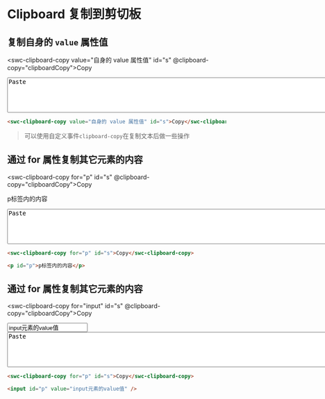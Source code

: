 # Clipboard 复制到剪切板

## 复制自身的 `value` 属性值

<swc-clipboard-copy value="自身的 value 属性值" id="s" @clipboard-copy="clipboardCopy">Copy</swc-clipboard-copy>

<textarea value="Paste" rows="5" cols="100">Paste</textarea>

```html
<swc-clipboard-copy value="自身的 value 属性值" id="s">Copy</swc-clipboard-copy>
```

> 可以使用自定义事件`clipboard-copy`在复制文本后做一些操作

<script setup>
const clipboardCopy = () => {
    alert("Copied!")
}
</script>

## 通过 for 属性复制其它元素的内容

<swc-clipboard-copy for="p" id="s" @clipboard-copy="clipboardCopy">Copy</swc-clipboard-copy>

<p id="p">p标签内的内容</p>

<textarea value="Paste" rows="5" cols="100">Paste</textarea>

```html
<swc-clipboard-copy for="p" id="s">Copy</swc-clipboard-copy>

<p id="p">p标签内的内容</p>
```

## 通过 for 属性复制其它元素的内容

<swc-clipboard-copy for="input" id="s" @clipboard-copy="clipboardCopy">Copy</swc-clipboard-copy>

<input id="input" value="input元素的value值"/>

<textarea value="Paste" rows="5" cols="100">Paste</textarea>

```html
<swc-clipboard-copy for="p" id="s">Copy</swc-clipboard-copy>

<input id="p" value="input元素的value值" />
```
